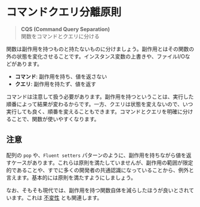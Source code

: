 # コマンドクエリ分離原則

> **CQS (Command Query Separation)**  
> 関数をコマンドとクエリに分ける

関数は副作用を持つものと持たないものに分けましょう。副作用とはその関数の外の状態を変化させることです。インスタンス変数の上書きや、ファイルI/Oなどがあります。

- **コマンド**: 副作用を持ち、値を返さない
- **クエリ**: 副作用を持たず、値を返す

コマンドは注意して扱う必要があります。副作用を持つということは、実行した順番によって結果が変わるからです。一方、クエリは状態を変えないので、いつ実行しても良く、順番を変えることもできます。コマンドとクエリを明確に分けることで、関数が使いやすくなります。


## 注意

配列の `pop` や、`Fluent setters` パターンのように、副作用を持ちながら値を返すケースがあります。これらは原則を満たしていませんが、副作用の範囲が限定的であることや、すでに多くの開発者の共通認識になっていることから、例外と言えます。基本的には原則を満たすようにしましょう。

なお、そもそも現代では、副作用を持つ関数自体を減らしたほうが良いとされています。これは [不変性](immutability.md) とも関連します。
